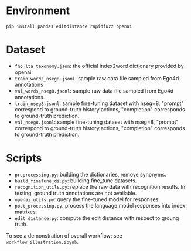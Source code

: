 # Environment
```
pip install pandas editdistance rapidfuzz openai
```

# Dataset
+ `fho_lta_taxonomy.json`: the official index2word dictionary provided by openai
+ `train_words_nseg8.jsonl`: sample raw data file sampled from Ego4d annotations
+ `val_words_nseg8.jsonl`: sample raw data file sampled from Ego4d annotations.
+ `train_nseg8.jsonl`: sample fine-tuning dataset with nseg=8, "prompt" correspond to ground-truth history actions, "completion" corresponds to ground-truth prediction.
+ `val_nseg8.jsonl`: sample fine-tuning dataset with nseg=8, "prompt" correspond to ground-truth history actions, "completion" corresponds to ground-truth prediction.

# Scripts

+ `preprocessing.py`: building the dictionaries, remove synonyms.
+ `build_finetune_ds.py`: building fine_tune datasets.
+ `recognition_utils.py`: replace the raw data with recognition results. In testing, ground truth annotations are not available.
+ `openai_utils.py`: query the fine-tuned model for responses.
+ `post_processing.py`: process the language model responses into index matrixes.
+ `edit_distance.py`: compute the edit distance with respect to groung truth.

To see a demonstration of overall workflow: see ``workflow_illustration.ipynb``.